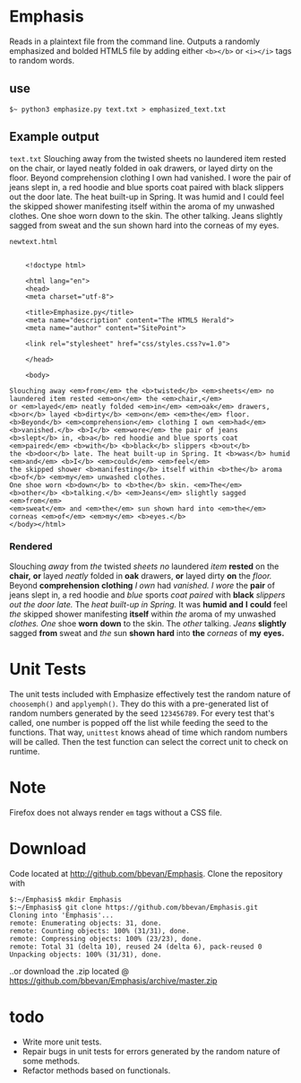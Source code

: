 # Emphasis
Reads in a plaintext file from the command line. Outputs a randomly emphasized and bolded HTML5 file by adding either 
`<b></b>` or `<i></i>` tags to random words.

## use
`$~ python3 emphasize.py text.txt > emphasized_text.txt`

## Example output
`text.txt`
Slouching away from the twisted sheets no laundered item rested on the chair, or layed neatly folded in oak drawers, or layed 
dirty on the floor. Beyond comprehension clothing I own had vanished. I wore the pair of jeans slept in, a red hoodie and blue 
sports coat paired with black slippers out the door late. The heat built-up in Spring. It was humid and I could feel the skipped 
shower manifesting itself within the aroma of my unwashed clothes. One shoe worn down to the skin. The other talking. Jeans 
slightly sagged from sweat and the sun shown hard into the corneas of my eyes.

`newtext.html` 
```

    <!doctype html>

    <html lang="en">
    <head>
    <meta charset="utf-8">

    <title>Emphasize.py</title>
    <meta name="description" content="The HTML5 Herald">
    <meta name="author" content="SitePoint">

    <link rel="stylesheet" href="css/styles.css?v=1.0">

    </head>

    <body>
    
Slouching away <em>from</em> the <b>twisted</b> <em>sheets</em> no laundered item rested <em>on</em> the <em>chair,</em>
or <em>layed</em> neatly folded <em>in</em> <em>oak</em> drawers, <b>or</b> layed <b>dirty</b> <em>on</em> <em>the</em> floor.
<b>Beyond</b> <em>comprehension</em> clothing I own <em>had</em> <b>vanished.</b> <b>I</b> <em>wore</em> the pair of jeans
<b>slept</b> in, <b>a</b> red hoodie and blue sports coat <em>paired</em> <b>with</b> <b>black</b> slippers <b>out</b>
the <b>door</b> late. The heat built-up in Spring. It <b>was</b> humid <em>and</em> <b>I</b> <em>could</em> <em>feel</em>
the skipped shower <b>manifesting</b> itself within <b>the</b> aroma <b>of</b> <em>my</em> unwashed clothes.
One shoe worn <b>down</b> to <b>the</b> skin. <em>The</em> <b>other</b> <b>talking.</b> <em>Jeans</em> slightly sagged <em>from</em>
<em>sweat</em> and <em>the</em> sun shown hard into <em>the</em> corneas <em>of</em> <em>my</em> <b>eyes.</b>
</body></html>
```

### Rendered
Slouching <em>away</em> from <em>the</em> twisted <em>sheets</em> <em>no</em> laundered <em>item</em> <b>rested</b> on the <b>chair,</b> <b>or</b> layed <em>neatly</em> folded in <b>oak</b> drawers, <b>or</b> layed dirty <b>on</b> the <em>floor.</em> Beyond <b>comprehension</b> <b>clothing</b> <em>I</em> <em>own</em> had <em>vanished.</em> <em>I</em> <em>wore</em> the <b>pair</b> of jeans slept in, a red hoodie and <em>blue</em> sports <em>coat</em> <em>paired</em> with <b>black</b> <em>slippers</em> <em>out</em> <em>the</em> <em>door</em> <em>late.</em> The <em>heat</em> <em>built-up</em> <em>in</em> <em>Spring.</em> It was <b>humid</b> <b>and</b> <b>I</b> <b>could</b> feel <em>the</em> skipped shower manifesting <b>itself</b> within <em>the</em> aroma of my unwashed <em>clothes.</em> <em>One</em> shoe <b>worn</b> <b>down</b> to the skin. The <em>other</em> talking. <em>Jeans</em> <b>slightly</b> sagged <b>from</b> sweat and <em>the</em> sun <b>shown</b> <b>hard</b> into <b>the</b> <em>corneas</em> of <b>my</b> <b>eyes.</b></body></html>

# Unit Tests
The unit tests included with Emphasize effectively test the random nature of `choosemph()` and `applyemph()`. They do this with a pre-generated list of random numbers generated by the seed `123456789`. For every test that's called, one number is popped off the list while feeding the seed to the functions. That way, `unittest` knows ahead of time which random numbers will be called. Then the test function can select the correct unit to check on runtime.

# Note
Firefox does not always render `em` tags without a CSS file.

# Download
Code located at http://github.com/bbevan/Emphasis. Clone the repository with 

```
$:~/Emphasis$ mkdir Emphasis
$:~/Emphasis$ git clone https://github.com/bbevan/Emphasis.git
Cloning into 'Emphasis'...
remote: Enumerating objects: 31, done.
remote: Counting objects: 100% (31/31), done.
remote: Compressing objects: 100% (23/23), done.
remote: Total 31 (delta 10), reused 24 (delta 6), pack-reused 0
Unpacking objects: 100% (31/31), done.

 ```
 
 ..or download the .zip located @ https://github.com/bbevan/Emphasis/archive/master.zip
 
 # todo
 * Write more unit tests.
 * Repair bugs in unit tests for errors generated by the random nature of some methods.
 * Refactor methods based on functionals.
